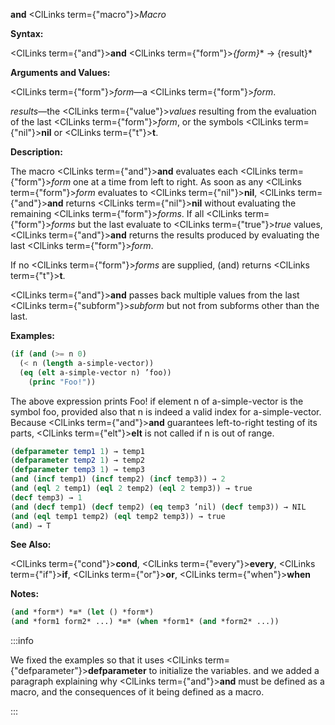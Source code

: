 **and** <ClLinks  term={"macro"}><i>Macro</i></ClLinks>

**Syntax:**

<ClLinks  term={"and"}><b>and</b></ClLinks> <ClLinks  term={"form"}><i>\{form\}</i></ClLinks>\* → \{result\}\*

**Arguments and Values:**

<ClLinks  term={"form"}><i>form</i></ClLinks>—a <ClLinks  term={"form"}><i>form</i></ClLinks>.

*results*—the <ClLinks  term={"value"}><i>values</i></ClLinks> resulting from the evaluation of the last <ClLinks  term={"form"}><i>form</i></ClLinks>, or the symbols <ClLinks  term={"nil"}><b>nil</b></ClLinks> or <ClLinks  term={"t"}><b>t</b></ClLinks>.

**Description:**

The macro <ClLinks  term={"and"}><b>and</b></ClLinks> evaluates each <ClLinks  term={"form"}><i>form</i></ClLinks> one at a time from left to right. As soon as any <ClLinks  term={"form"}><i>form</i></ClLinks> evaluates to <ClLinks  term={"nil"}><b>nil</b></ClLinks>, <ClLinks  term={"and"}><b>and</b></ClLinks> returns <ClLinks  term={"nil"}><b>nil</b></ClLinks> without evaluating the remaining <ClLinks  term={"form"}><i>forms</i></ClLinks>. If all <ClLinks  term={"form"}><i>forms</i></ClLinks> but the last evaluate to <ClLinks  term={"true"}><i>true</i></ClLinks> values, <ClLinks  term={"and"}><b>and</b></ClLinks> returns the results produced by evaluating the last <ClLinks  term={"form"}><i>form</i></ClLinks>.

If no <ClLinks  term={"form"}><i>forms</i></ClLinks> are supplied, (and) returns <ClLinks  term={"t"}><b>t</b></ClLinks>.

<ClLinks  term={"and"}><b>and</b></ClLinks> passes back multiple values from the last <ClLinks  term={"subform"}><i>subform</i></ClLinks> but not from subforms other than the last.

**Examples:**

```lisp
(if (and (>= n 0) 
  (< n (length a-simple-vector)) 
  (eq (elt a-simple-vector n) ’foo)) 
    (princ "Foo!")) 
```

The above expression prints Foo! if element n of a-simple-vector is the symbol foo, provided also that n is indeed a valid index for a-simple-vector. Because <ClLinks  term={"and"}><b>and</b></ClLinks> guarantees left-to-right testing of its parts, <ClLinks  term={"elt"}><b>elt</b></ClLinks> is not called if n is out of range.

```lisp
(defparameter temp1 1) → temp1
(defparameter temp2 1) → temp2
(defparameter temp3 1) → temp3
(and (incf temp1) (incf temp2) (incf temp3)) → 2 
(and (eql 2 temp1) (eql 2 temp2) (eql 2 temp3)) → true 
(decf temp3) → 1 
(and (decf temp1) (decf temp2) (eq temp3 ’nil) (decf temp3)) → NIL 
(and (eql temp1 temp2) (eql temp2 temp3)) → true 
(and) → T 
```

**See Also:**

<ClLinks  term={"cond"}><b>cond</b></ClLinks>, <ClLinks  term={"every"}><b>every</b></ClLinks>, <ClLinks  term={"if"}><b>if</b></ClLinks>, <ClLinks  term={"or"}><b>or</b></ClLinks>, <ClLinks  term={"when"}><b>when</b></ClLinks>

**Notes:**

```lisp
(and *form*) *≡* (let () *form*)
(and *form1 form2* ...) *≡* (when *form1* (and *form2* ...))
```

:::info

We fixed the examples so that it uses <ClLinks  term={"defparameter"}><b>defparameter</b></ClLinks> to initialize the variables.  and we added a paragraph explaining why <ClLinks  term={"and"}><b>and</b></ClLinks> must be defined as a macro, and the consequences of it being defined as a macro.

:::
